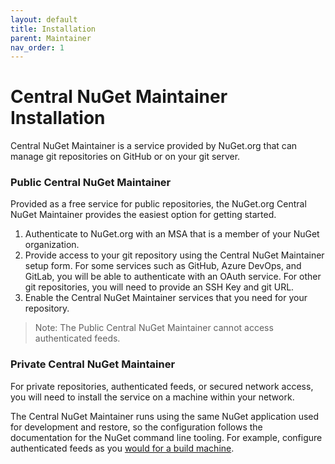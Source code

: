 ```yaml
---
layout: default
title: Installation
parent: Maintainer
nav_order: 1
---
```


# Central NuGet Maintainer Installation

Central NuGet Maintainer is a service provided by NuGet.org that can manage git repositories on GitHub or on your git server.

### Public Central NuGet Maintainer

Provided as a free service for public repositories, the NuGet.org Central NuGet Maintainer provides the easiest option for getting started.

1. Authenticate to NuGet.org with an MSA that is a member of your NuGet organization.
2. Provide access to your git repository using the Central NuGet Maintainer setup form. For some services such as GitHub, Azure DevOps, and GitLab, you will be able to authenticate with an OAuth service. For other git repositories, you will need to provide an SSH Key and git URL.
3. Enable the Central NuGet Maintainer services that you need for your repository.

> Note: The Public Central NuGet Maintainer cannot access authenticated feeds.

### Private Central NuGet Maintainer

For private repositories, authenticated feeds, or secured network access, you will need to install the service on a machine within your network.

The Central NuGet Maintainer runs using the same NuGet application used for development and restore, so the configuration follows the documentation for the NuGet command line tooling. For example, configure authenticated feeds as you [would for a build machine](/feeds/authentication/).
